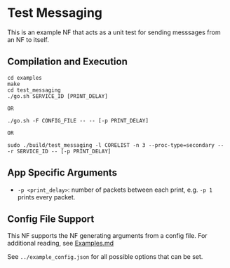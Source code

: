 Test Messaging
==
This is an example NF that acts as a unit test for sending messsages from an NF to itself.

Compilation and Execution
--
```
cd examples
make
cd test_messaging
./go.sh SERVICE_ID [PRINT_DELAY]

OR

./go.sh -F CONFIG_FILE -- -- [-p PRINT_DELAY]

OR

sudo ./build/test_messaging -l CORELIST -n 3 --proc-type=secondary -- -r SERVICE_ID -- [-p PRINT_DELAY]
```

App Specific Arguments
--
  - `-p <print_delay>`: number of packets between each print, e.g. `-p 1` prints every packet.

Config File Support
--
This NF supports the NF generating arguments from a config file. For
additional reading, see [Examples.md](../../docs/Examples.md)

See `../example_config.json` for all possible options that can be set.